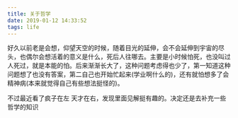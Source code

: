 ```yaml
---
title: 关于哲学
date: 2019-01-12 14:33:52
tags: life
---
```


好久以前老是会想，仰望天空的时候，随着目光的延伸，会不会延伸到宇宙的尽头，也偶尔会想活着的意义是什么，死后人往哪去。主要是小时候怕死，也没叫过人死过，就是本能的怕。后来渐渐长大了，这种问题考虑得也少了，第一知道这种问题想了也没有答案，第二自己也开始忙起来(学业啊什么的)，还有就怕想多了会精神病(本来就觉得自己有些想法挺怪的)。

不过最近看了疯子在左 天才在右，发现里面见解挺有趣的。决定还是去补充一些哲学的知识
